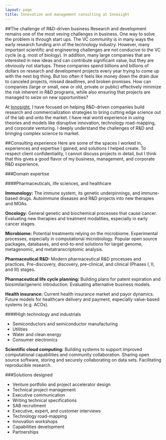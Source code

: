 ```yaml
---
layout: page
title: Innovation and management consulting at Innosight
---
```


##The challenge of R&D-driven business
Research and development remains one of the most vexing challenges in business. One way to solve the problem is through start ups. The VC community is in many ways the early research funding arm of the technology industry. However, many important scientific and engineering challenges are not conducive to the VC cycle (e.g. most of biology). In addition, many large companies that are interested in new ideas and can contribute significant value, but they are obviously not startups. These companies spend billions and billions of dollars on research and development projects every year trying to come up with the next big thing. But too often it feels like money down the drain due to canceled projects, missed deadlines, and broken promises. How can companies (large or small, new or old, private or public) effectively minimize the risk inherent in R&D programs, while also ensuring that projects are managed to seize on new opportunities?

At [Innosight](http://www.innosight.com), I have focused on helping R&D-driven companies build research and commercialization strategies to bring cutting edge science out of the lab and onto the market. I have real world experience in using theories and models like disruptive innovation, technology road-mapping, and corporate venturing. I deeply understand the challenges of R&D and bringing complex science to market.

##Consulting experience
Here are some of the spaces I worked in, experiences and expertise I gained, and solutions I helped create. To respect client confidentiality, I cannot discuss projects in detail, but I think that this gives a good flavor of my business, management, and corporate R&D experience.

###Domain expertise

####Pharmaceuticals, life sciences, and healthcare

**Immunology:** The immune system, its genetic underpinnings, and immune-based drugs. Autoimmune diseases and R&D projects into new therapies and MOAs.

**Oncology:** General genetic and biochemical processes that cause cancer. Evaluating new therapies and treatment modalities, especially in early cancer stages.

**Microbiome:** Potential treatments relying on the microbiome. Experimental processes, especially in computational microbiology. Popular open source packages, databases, and end-to-end solutions for target genome, metagenomic, and metatranscriptomic analysis.

**Pharmaceutical R&D:** Modern pharmaceutical R&D processes and practices. Pre-discovery, discovery, pre-clinical, and clinical (Phases I, II, and III) stages.

**Pharmaceutical life cycle planning:** Building plans for patent expiration and biosimilar/generic introduction. Evaluating alternative business models.

**Health insurance:** Current health insurance market and payor dynamics. Future models for healthcare delivery and payment, especially value-based systems (e.g. ACOs).

####High technology and industrials

+ Semiconductors and semiconductor manufacturing
+ Utilities
+ Water and clean energy
+ Consumer electronics

**Scientific cloud computing:** Building systems to support improved computational capabilities and community collaboration. Sharing open source software, storing and securely collaborating on data sets. Facilitating reproducible research.

###Solutions designed

+ Venture portfolio and project accelerator design
+ Technical project management
+ Executive communication
+ Writing technical specifications
+ SAB recruitment
+ Executive, expert, and customer interviews
+ Technology road-mapping
+ Innovation workshops
+ Capabilities development
+ Partnerships
